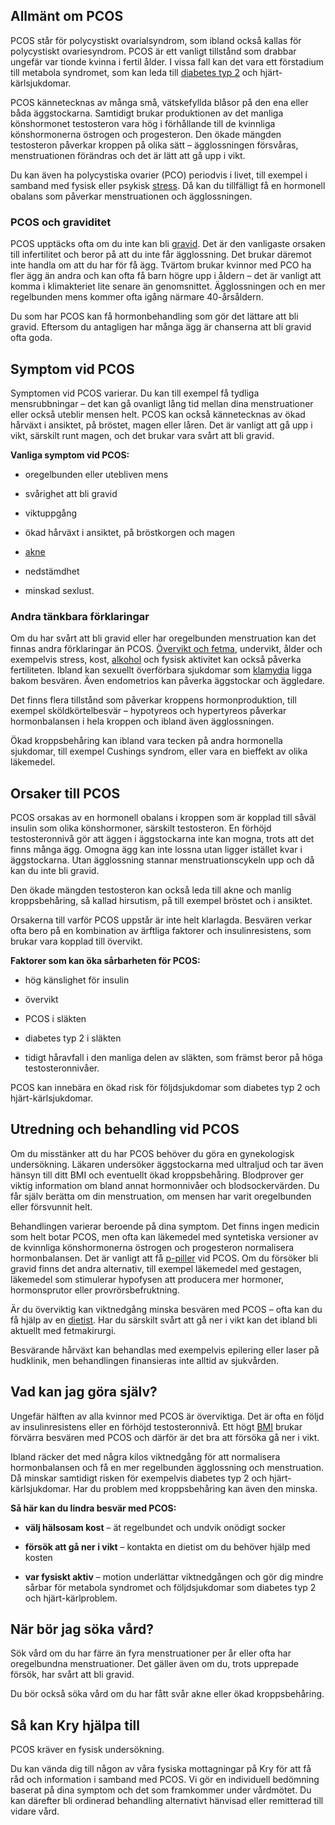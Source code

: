 Allmänt om PCOS
---------------

PCOS står för polycystiskt ovarialsyndrom, som ibland också kallas för polycystiskt ovariesyndrom. PCOS är ett vanligt tillstånd som drabbar ungefär var tionde kvinna i fertil ålder. I vissa fall kan det vara ett förstadium till metabola syndromet, som kan leda till [diabetes typ 2](https://www.kry.se/fakta/diabetes-typ-2/ "diabetes-typ-2") och hjärt-kärlsjukdomar.

PCOS kännetecknas av många små, vätskefyllda blåsor på den ena eller båda äggstockarna. Samtidigt brukar produktionen av det manliga könshormonet testosteron vara hög i förhållande till de kvinnliga könshormonerna östrogen och progesteron. Den ökade mängden testosteron påverkar kroppen på olika sätt – ägglossningen försvåras, menstruationen förändras och det är lätt att gå upp i vikt.

Du kan även ha polycystiska ovarier (PCO) periodvis i livet, till exempel i samband med fysisk eller psykisk [stress](https://www.kry.se/fakta/stress/ "stress"). Då kan du tillfälligt få en hormonell obalans som påverkar menstruationen och ägglossningen.

### PCOS och graviditet

PCOS upptäcks ofta om du inte kan bli [gravid](https://www.kry.se/fakta/graviditet/ "gravid"). Det är den vanligaste orsaken till infertilitet och beror på att du inte får ägglossning. Det brukar däremot inte handla om att du har för få ägg. Tvärtom brukar kvinnor med PCO ha fler ägg än andra och kan ofta få barn högre upp i åldern – det är vanligt att komma i klimakteriet lite senare än genomsnittet. Ägglossningen och en mer regelbunden mens kommer ofta igång närmare 40-årsåldern.

Du som har PCOS kan få hormonbehandling som gör det lättare att bli gravid. Eftersom du antagligen har många ägg är chanserna att bli gravid ofta goda.

Symptom vid PCOS
----------------

Symptomen vid PCOS varierar. Du kan till exempel få tydliga mensrubbningar – det kan gå ovanligt lång tid mellan dina menstruationer eller också uteblir mensen helt. PCOS kan också kännetecknas av ökad hårväxt i ansiktet, på bröstet, magen eller låren. Det är vanligt att gå upp i vikt, särskilt runt magen, och det brukar vara svårt att bli gravid.

**Vanliga symptom vid PCOS:**

*   oregelbunden eller utebliven mens
    
*   svårighet att bli gravid
    
*   viktuppgång
    
*   ökad hårväxt i ansiktet, på bröstkorgen och magen
    
*   [akne](https://www.kry.se/fakta/akne/ "akne")
    
*   nedstämdhet
    
*   minskad sexlust.
    

### Andra tänkbara förklaringar

Om du har svårt att bli gravid eller har oregelbunden menstruation kan det finnas andra förklaringar än PCOS. [Övervikt och fetma](https://www.kry.se/fakta/overvikt-och-fetma/ "overvikt-och-fetma"), undervikt, ålder och exempelvis stress, kost, [alkohol](https://www.kry.se/fakta/alkoholproblem/ "alkohol") och fysisk aktivitet kan också påverka fertiliteten. Ibland kan sexuellt överförbara sjukdomar som [klamydia](https://www.kry.se/fakta/klamydia/ "klamydia") ligga bakom besvären. Även endometrios kan påverka äggstockar och äggledare.

Det finns flera tillstånd som påverkar kroppens hormonproduktion, till exempel sköldkörtelbesvär – hypotyreos och hypertyreos påverkar hormonbalansen i hela kroppen och ibland även ägglossningen.

Ökad kroppsbehåring kan ibland vara tecken på andra hormonella sjukdomar, till exempel Cushings syndrom, eller vara en bieffekt av olika läkemedel.

Orsaker till PCOS
-----------------

PCOS orsakas av en hormonell obalans i kroppen som är kopplad till såväl insulin som olika könshormoner, särskilt testosteron. En förhöjd testosteronnivå gör att äggen i äggstockarna inte kan mogna, trots att det finns många ägg. Omogna ägg kan inte lossna utan ligger istället kvar i äggstockarna. Utan ägglossning stannar menstruationscykeln upp och då kan du inte bli gravid.

Den ökade mängden testosteron kan också leda till akne och manlig kroppsbehåring, så kallad hirsutism, på till exempel bröstet och i ansiktet.

Orsakerna till varför PCOS uppstår är inte helt klarlagda. Besvären verkar ofta bero på en kombination av ärftliga faktorer och insulinresistens, som brukar vara kopplad till övervikt.

**Faktorer som kan öka sårbarheten för PCOS:**

*   hög känslighet för insulin
    
*   övervikt
    
*   PCOS i släkten
    
*   diabetes typ 2 i släkten
    
*   tidigt håravfall i den manliga delen av släkten, som främst beror på höga testosteronnivåer.
    

PCOS kan innebära en ökad risk för följdsjukdomar som diabetes typ 2 och hjärt-kärlsjukdomar.

Utredning och behandling vid PCOS
---------------------------------

Om du misstänker att du har PCOS behöver du göra en gynekologisk undersökning. Läkaren undersöker äggstockarna med ultraljud och tar även hänsyn till ditt BMI och eventuellt ökad kroppsbehåring. Blodprover ger viktig information om bland annat hormonnivåer och blodsockervärden. Du får själv berätta om din menstruation, om mensen har varit oregelbunden eller försvunnit helt.

Behandlingen varierar beroende på dina symptom. Det finns ingen medicin som helt botar PCOS, men ofta kan läkemedel med syntetiska versioner av de kvinnliga könshormonerna östrogen och progesteron normalisera hormonbalansen. Det är vanligt att få [p-piller](https://www.kry.se/fakta/p-piller/ "p-piller") vid PCOS. Om du försöker bli gravid finns det andra alternativ, till exempel läkemedel med gestagen, läkemedel som stimulerar hypofysen att producera mer hormoner, hormonsprutor eller provrörsbefruktning.

Är du överviktig kan viktnedgång minska besvären med PCOS – ofta kan du få hjälp av en [dietist](https://www.kry.se/dietist/ "dietist"). Har du särskilt svårt att gå ner i vikt kan det ibland bli aktuellt med fetmakirurgi.

Besvärande hårväxt kan behandlas med exempelvis epilering eller laser på hudklinik, men behandlingen finansieras inte alltid av sjukvården.

Vad kan jag göra själv?
-----------------------

Ungefär hälften av alla kvinnor med PCOS är överviktiga. Det är ofta en följd av insulinresistens eller en förhöjd testosteronnivå. Ett högt [BMI](https://www.kry.se/fakta/bmi/ "bmi") brukar förvärra besvären med PCOS och därför är det bra att försöka gå ner i vikt.

Ibland räcker det med några kilos viktnedgång för att normalisera hormonbalansen och få en mer regelbunden ägglossning och menstruation. Då minskar samtidigt risken för exempelvis diabetes typ 2 och hjärt-kärlsjukdomar. Har du problem med kroppsbehåring kan även den minska.

**Så här kan du lindra besvär med PCOS:**

*   **välj hälsosam kost** – ät regelbundet och undvik onödigt socker
    
*   **försök att gå ner i vikt** – kontakta en dietist om du behöver hjälp med kosten
    
*   **var fysiskt aktiv** – motion underlättar viktnedgången och gör dig mindre sårbar för metabola syndromet och följdsjukdomar som diabetes typ 2 och hjärt-kärlproblem.
    

När bör jag söka vård?
----------------------

Sök vård om du har färre än fyra menstruationer per år eller ofta har oregelbundna menstruationer. Det gäller även om du, trots upprepade försök, har svårt att bli gravid.

Du bör också söka vård om du har fått svår akne eller ökad kroppsbehåring.

Så kan Kry hjälpa till
----------------------

PCOS kräver en fysisk undersökning.

Du kan vända dig till någon av våra fysiska mottagningar på Kry för att få råd och information i samband med PCOS. Vi gör en individuell bedömning baserat på dina symptom och det som framkommer under vårdmötet. Du kan därefter bli ordinerad behandling alternativt hänvisad eller remitterad till vidare vård.